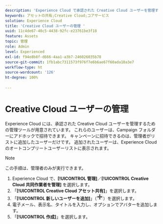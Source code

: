```yaml
---
description: 'Experience Cloud で承認された Creative Cloud ユーザーを管理するための管理ツールについて説明します。 '
keywords: アセットの共有;Creative Cloud;コアサービス
solution: Experience Cloud
title: 'Creative Cloud ユーザーの管理 '
uuid: 11c4de67-40c5-4438-92fc-e23761be3f18
feature: Assets
topic: 管理
role: Admin
level: Experienced
exl-id: f94e8b8f-d666-4aa1-a3b7-246026035b78
source-git-commit: 1fb1abc7311573f976f7e6b6ae67f60ada10a3e7
workflow-type: ht
source-wordcount: '126'
ht-degree: 100%

---
```


# Creative Cloud ユーザーの管理

Experience Cloud には、承認された Creative Cloud ユーザーを管理するための管理ツールが用意されています。 これらのユーザーは、Campaign フォルダーにアドホックで招待できます。 キャンペーンに招待できるのは、管理者がリストに追加したユーザーだけです。 追加されたユーザーは、Experience Cloud のオートコンプリートユーザーリストに表示されます。

>[!NOTE]
>
>この手順は、管理者のみが実行できます。

1. Experience Cloud で、**[!UICONTROL 管理]**／**[!UICONTROL Creative Cloud 共同作業者を管理]** を選択します。
1. 「**[!UICONTROL Creative Cloud アセット共有]**」を選択します。
1. 「**[!UICONTROL 新しいユーザーを追加]**」（![](assets/mac_add_icon.png)）を選択します。
1. 電子メール、表示名、タイトルを入力し、オプションでアバターを追加します。
1. 「**[!UICONTROL 作成]**」を選択します。
